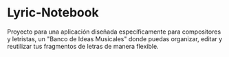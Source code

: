 # Lyric-Notebook
Proyecto para una aplicación diseñada específicamente para compositores y letristas, un "Banco de Ideas Musicales" donde puedas organizar, editar y reutilizar tus fragmentos de letras de manera flexible. 
